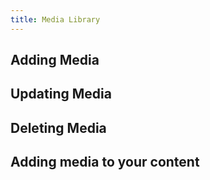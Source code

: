 ```yaml
---
title: Media Library
---
```


## Adding Media

## Updating Media

## Deleting Media

## Adding media to your content

